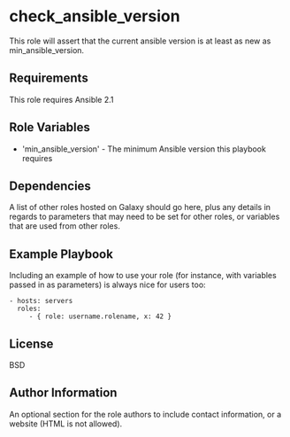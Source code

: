 check_ansible_version
=========

This role will assert that the current ansible version is at least as new as min_ansible_version.

Requirements
------------

This role requires Ansible 2.1

Role Variables
--------------

- 'min_ansible_version' - The minimum Ansible version this playbook requires

Dependencies
------------

A list of other roles hosted on Galaxy should go here, plus any details in regards to parameters that may need to be set for other roles, or variables that are used from other roles.

Example Playbook
----------------

Including an example of how to use your role (for instance, with variables passed in as parameters) is always nice for users too:

    - hosts: servers
      roles:
         - { role: username.rolename, x: 42 }

License
-------

BSD

Author Information
------------------

An optional section for the role authors to include contact information, or a website (HTML is not allowed).
